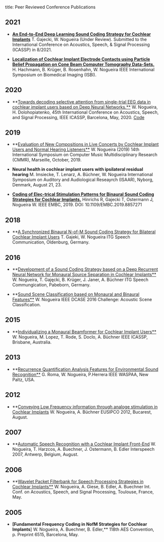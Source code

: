 title: Peer Reviewed Conference Publications


## 2021

* **[An End-to-End Deep Learning Sound Coding Strategy for Cochlear Implants](https://www.biorxiv.org/content/10.1101/2021.11.04.467324v7.full.pdf)** 
T. Gajecki, W. Nogueira (Under Review). 
Submitted to the International Conference on Acoustics, Speech, & Signal Processing (ICASSP) in 8/2021.

* **[Localization of Cochlear Implant Electrode Contacts using Particle Belief Propagation on Cone Beam Computer Tomography Data-Sets.](https://arxiv.org/abs/2103.10434)**
H. Hachmann, B. Krüger, B. Rosenhahn, W. Nogueira
IEEE International Symposium on Biomedical Imaging (ISBI).


## 2020
* **[Towards decoding selective attention from single-trial EEG data in cochlear implant users based on Deep Neural Networks.**](https://www.researchgate.net/publication/332009883_Toward_Decoding_Selective_Attention_From_Single-Trial_EEG_Data_in_Cochlear_Implant_Users)
W. Nogueira, H. Dolohopiatenko, 
45th International Conference on Acoustics, Speech, and Signal Processing, IEEE ICASSP, Barcelona, May, 2020. [Code](https://github.com/APGDHZ/SelectiveAttentionDNN)

## 2019
* **[Evaluation of New Compositions in Live Concerts by Cochlear Implant Users and Normal Hearing Listeners**](https://cmmr2019.prism.cnrs.fr/Docs/Proceedings_CMMR2019.pdf)
W. Nogueira (2019)
14th International Symposium on Computer Music Multidisciplinary Research (CMMR), Marseille, October, 2019.

* **Neural health in cochlear implant users with ipsilateral residual hearing**
M. Imsiecke, T. Lenarz, A. Büchner, W. Nogueira
International Symposium on Auditory and Audiological Reseayrch (ISAAR), Nyborg, Denmark, August  21, 23.

* **[Coding of Elec-trical Stimulation Patterns for Binaural Sound Coding Strategies for Cochlear Implants.](https://pubmed.ncbi.nlm.nih.gov/31946788/)**
Hinrichs R, Gajecki T, Ostermann J, Nogueira W.
IEEE EMBC, 2019.
DOI: 10.1109/EMBC.2019.8857271

## 2018
* **[A Synchronized Binaural N-of-M Sound Coding Strategy for Bilateral Cochlear Implant Users](https://ieeexplore.ieee.org/document/8578042)
T. Gajeki, W. Nogueira
ITG Speech Communication, Oldenburg, Germany.

## 2016
* **[Development of a Sound Coding Strategy based on a Deep Recurrent Neural Network for Monaural Source Separation in Cochlear Implants**](https://ieeexplore.ieee.org/document/7776166)
W. Nogueira, T. Gajęcki, B. Krüger, J. Janer, A. Büchner
ITG Speech Commungication, Pabeborn, Germany.

* **[Sound Scene Classification based on Monaural and Binaural Features**](http://dcase.community/documents/challenge2016/technical_reports/DCASE2016_Nogueira_1009.pdf)
W. Nogueira
IEEE DCASE 2016 Challenge: Acoustic Scene Classification.

## 2015
* **[Individualizing a Monaural Beamformer for Cochlear Implant Users**](https://www.researchgate.net/publication/297646148_Individualizing_a_monaural_beamformer_for_cochlear_implant_users)
W. Nogueira, M. Lopez, T. Rode, S. Doclo, A. Büchner
IEEE ICASSP, Brisbane, Australia.

## 2013
* **[Recurrence Quantification Analysis Features for Environmental Sound Recognition**](http://mtg.upf.edu/system/files/publications/Roma-Waspaa-2014.pdf)
G. Roma, W. Nogueira, P.Herrera
IEEE WASPAA, New Paltz, USA.

## 2012
* **[Conveying Low Frequency information through analoge stimulation in Cochlear Implants](http://nogueirawaldo.weebly.com/uploads/1/0/0/7/10076114/eusipconogueira.pdf)
W. Nogueira, A. Büchner
EUSIPCO 2012, Bucarest, August.

## 2007
* **[Automatic Speech Recognition with a Cochlear Implant Front-End](https://auditoryprostheticgroup.weebly.com/uploads/1/0/0/7/10076114/interspeech_nogueira.pdf)
W. Nogueira, T. Harzcos, A. Buechner, J. Ostermann, B. Edler
Interspeech 2007, Antwerp, Belgium, August. 

## 2006
* **[Wavelet Packet Filterbank for Speech Processing Strategies in Cochlear Implants**](http://www.tnt.uni-hannover.de/papers/data/nogueira-icassp-2006.pdf)
W. Nogueira, A. Giese, B. Edler, A. Buechner
Int. Conf. on Acoustics, Speech, and Signal Processing, Toulouse, France, May.

## 2005
* **[Fundamental Frequency Coding in NofM Strategies for Cochlear Implants**]
W. Nogueira, A. Buechner, B. Edler,**
118th AES Convention, p. Preprint 6515, Barcelona, May.
